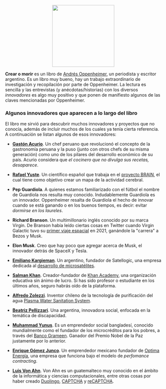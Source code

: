 <!--
.. title: Crear o morir
.. slug: crear-o-morir
.. date: 2022-03-04 20:06:52 UTC-06:00
.. tags: 
.. category: 
.. link: 
.. description: 
.. type: text
-->

<p style="text-align: center;">
<img src="https://i.gr-assets.com/images/S/compressed.photo.goodreads.com/books/1412344498l/23301578.jpg" width="200px">
</p>

**Crear o morir** es un libro de [Andrés Oppenheimer](https://es.wikipedia.org/wiki/Andr%C3%A9s_Oppenheimer), un periodista y escritor argentino. Es un libro muy bueno, hay un trabajo extraordinario de investigación y recopilación por parte de Oppenheimer. La lectura es sencilla y las entrevistas (y anécdotas/historias) con los diversos *innovadores* es algo muy positivo y que ponen de manifiesto algunos de las claves mencionadas por Oppenheimer.


### Algunos innovadores que aparecen a lo largo del libro

El libro me sirvió para descubrir muchos innovadores y proyectos que no conocía, además de incluir muchos de los cuales ya tenía cierta referencia. A continuación se listan algunos de esos innovadores:

* [**Gastón Acurio**](https://es.wikipedia.org/wiki/Gast%C3%B3n_Acurio). Un chef peruano que revolucionó el concepto de la gastronomía peruana y la puso (junto con otros chefs de su misma generación) como uno de los pilares del desarrollo económico de su país. Acurio considera que *el cocinero que no divulga sus recetas, desaparece*.

* [**Rafael Yuste**](https://es.wikipedia.org/wiki/Rafael_Yuste). Un científico español que trabaja en el [proyecto BRAIN](https://es.wikipedia.org/wiki/Brain_Research_through_Advancing_Innovative_Neurotechnologies), el cual tiene como objetivo crear un mapa de la actividad cerebral.

* **Pep Guardiola**. A quienes estamos familiarizado con el fútbol el nombre de Guardiola nos resulta muy conocido. Indudablemente Guardiola es un innovador. Oppenheimer resalta de Guardiola el hecho de innovar cuando se está ganando o en los buenos tiempos, es decir: evitar *dormirse en los laureles*.

* **Richard Branson**. Un multimillonario inglés conocido por su marca Virgin. De Branson había leído ciertas cosas en Twitter cuando Virgin Galactic tuvo su [primer viaje espacial](https://www.bbc.com/mundo/noticias-57791463) en 2021, ganándole la "carrera" a Bezos y Musk.

* **Elon Musk**. Creo que hay poco que agregar acerca de Musk, el innovador detrás de SpaceX y Tesla.

* [**Emiliano Kargieman**](https://twitter.com/earlkman). Un argentino, fundador de Satellogic, una empresa dedicada al [desarrollo de microsatélites](https://www.infobae.com/tecno/2020/12/04/emiliano-kargieman-el-argentino-que-conquista-el-espacio-con-sus-microsatelites/).

* [**Salman Khan**](https://es.wikipedia.org/wiki/Salman_Khan_(profesor)). Creador-fundador de [Khan Academy](https://es.khanacademy.org/), una organización educativa sin ánimo de lucro. Si has sido profesor o estudiante en los últimos años, seguro habrás oído de la plataforma.

* [**Alfredo Zolezzi**](https://es.wikipedia.org/wiki/Alfredo_Zolezzi). Inventor chileno de la tecnología de purificación del agua [Plasma Water Sanitation System](https://blogs.iadb.org/agua/es/tecnologia-social-agua-chile/).

* [**Beatriz Pellizzari**](https://www.ashoka.org/es/fellow/beatriz-pellizzari). Una argentina, innovadora social, enfocada en la temática de discapacidad.

* [**Muhammad Yunus**](https://es.wikipedia.org/wiki/Muhammad_Yunus). Es un emprendedor social bangladesí, conocido mundialmente como el fundador de los microcréditos para los pobres, a través del [Banco Grameen](https://es.wikipedia.org/wiki/Banco_Grameen). Ganador del Premio Nobel de la Paz justamente por lo anterior.

* [**Enrique Gómez Junco**](https://twitter.com/egomezjuncob). Un emprendedor mexicano fundador de [Optima Energía](https://www.optimaenergia.com/), una empresa que funciona bajo el modelo de *perfomance contracting*.

* [**Luis Von Ahn**](https://es.wikipedia.org/wiki/Luis_von_Ahn). Von Ahn es un guatemalteco muy conocido en el ámbito de la informática y ciencias computacionales, entre otras cosas por haber creado [Duolingo](https://www.duolingo.com/learn), [CAPTCHA](https://es.wikipedia.org/wiki/Captcha) y [reCAPTCHA](https://es.wikipedia.org/wiki/ReCAPTCHA).